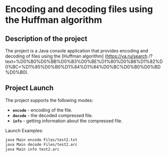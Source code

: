 # Encoding and decoding files using the Huffman algorithm

## Description of the project

The project is a Java console application that provides encoding and decoding of files using the [Huffman algorithm] (https://ya.ru/search /?text=%D0%B0%D0%BB%D0%B3%D0%BE%D1%80%D0%B8%D1%82%D0%BC+%D1%85%D0%B0%D1%84%D1%84%D0%BC%D0%B0%D0%BD%D0%B0).


## Project Launch

The project supports the following modes:

- **`encode`** - encoding of the file.
- **`decode`** - the decoded compressed file.
- **`info`** - getting information about the compressed file.

Launch Examples:

```bash
java Main encode Files/test2.txt
java Main decode Files/test2.arc
java Main info test2.arc
```
